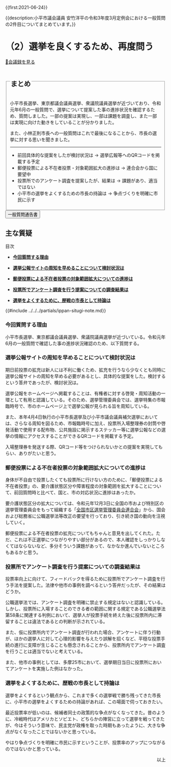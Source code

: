 {{first:2021-06-24}}

{{description:小平市議会議員 安竹洋平の令和3年度3月定例会における一般質問の2件目についてまとめています。}}

# （2）選挙を良くするため、再度問う

<p id="read-kaigiroku"><a href="https://ssp.kaigiroku.net/tenant/kodaira/SpMinuteView.html?council_id=1201&schedule_id=6&minute_id=619&is_search=true">📄会議録を見る</a></p>

<fieldset class="pnt">
<legend><h2> まとめ </h2></legend>

小平市長選挙、東京都議会議員選挙、衆議院議員選挙が近づいており、令和元年6月の一般質問で、選挙について提案した事の進捗状況を確認するため、質問しました。一部の提案は実現し、一部は課題を調査し、また一部は実現に向けた動きをしていることが分かりました。

また、小林正則市長への一般質問はこれで最後になることから、市長の選挙に対する思いを聞きました。

---

- 前回具体的な提案をしたが検討状況は → 選挙広報等へのQRコードを掲載する予定
- 郵便投票による不在者投票・対象範囲拡大の進捗は → 連合会から国に要望中
- 投票所でのアンケート調査を提案したが、結果は → 課題があり、適当ではない
- 小平市の選挙をよくするための市長の持論は → 争点づくりを明確に市民に示す

</fieldset>

<script src="https://documentcloud.adobe.com/view-sdk/main.js" defer></script>
<script type="text/javascript">
const showPDF = (url) => {
    const adobeDCView = new AdobeDC.View({clientId: "897dee58a3dd4a01b1de491cc8e563c3", locale: "ja-JP"});
    const fileName = (url.match(/^(?:[^:\/?#]+:)?(?:\/\/[^\/?#]*)?(?:([^?#]*\/)([^\/?#]*))?(\?[^#]*)?(?:#.*)?$/) ?? [])[2];
    adobeDCView.previewFile({
        content:   {location: {url: url}},
        metaData: {fileName: fileName}
    }, {embedMode: "LIGHT_BOX"});
}
</script>

<button onclick='showPDF("./20210226-ippan-situmon-yasutake-2.pdf")' class="pdf-view-button">
<i class="fa fa-file-pdf-o" aria-hidden="true"></i> 一般質問通告書
</button>

## 主な質疑

<div class="ippan-situgi">

<div class="toc">

目次

- **[今回質問する理由](#今回質問する理由)**

- **[選挙公報サイトの周知を早めることについて検討状況は](#選挙公報サイトの周知を早めることについて検討状況は)**

- **[郵便投票による不在者投票の対象範囲拡大についての進捗は](#郵便投票による不在者投票の対象範囲拡大についての進捗は)**

- **[投票所でアンケート調査を行う提案についての調査結果は](#投票所でアンケート調査を行う提案についての調査結果は)**

- **[選挙をよくするために、歴戦の市長として持論は](#選挙をよくするために歴戦の市長として持論は)**

</div>

{{#include ../../../partials/ippan-situgi-note.md}}


### 今回質問する理由

<div class="bln bleft" data-speaker="安竹（初）">

小平市長選挙、東京都議会議員選挙、衆議院議員選挙が近づいている。令和元年6月の一般質問で確認した事の進捗状況確認のため、以下質問する。

</div>

### 選挙公報サイトの周知を早めることについて検討状況は

<div class="bln bleft" data-speaker="安竹（初）">

期日前投票の拡充は新人には不利に働くため、拡充を行うなら少なくとも同時に選挙公報サイトの周知を早める必要があるとし、具体的な提案をした。検討するという答弁であったが、検討状況は。

</div>

<div class="bln bright" data-speaker="選挙管理委員会事務局長（宇野智則）">

選挙公報をホームページへ掲載することは、有権者に対する啓発・周知活動の一環として有用と認識している。そのため、選挙管理委員会では、選挙特集の市報臨時号で、市のホームページ上で選挙公報が見られる旨を周知している。

</div>

<div class="bln bright" data-speaker="選挙管理委員会事務局長（宇野智則）">

また、本年4月4日執行の小平市長選挙及び小平市議会議員補欠選挙においては、さらなる周知を図るため、市報臨時号に加え、投票所入場整理券の封筒や啓発活動で使用する配布物、公共施設に掲示するステッカー等に選挙公報などの選挙の情報にアクセスすることができるQRコードを掲載する予定。

</div>

<div class="bln bleft" data-speaker="安竹（再）">

入場整理券を発送する際、QRコード等をつけられないかとの提案を実現してもらい、ありがたいと思う。

</div>

### 郵便投票による不在者投票の対象範囲拡大についての進捗は

<div class="bln bleft" data-speaker="安竹（初）">

身体が不自由で投票したくても投票所に行けない方のために、「郵便投票による不在者投票」の、要介護状態区分や障害程度の対象範囲を拡大することについて、前回質問時と比べて、国と、市の対応状況に進捗はあったか。

</div>

<div class="bln bright" data-speaker="選挙管理委員会事務局長（宇野智則）">

要介護状態区分の拡大については、令和元年12月3日に全国の市および特別区の選挙管理委員会をもって組織する「[全国市区選挙管理委員会連合会](https://zensenren.jp/)」から、国会および総務省に公職選挙法等改正の要望を行っており、引き続き国の動向を注視していく。

</div>

<div class="bln bright" data-speaker="選挙管理委員会事務局長（宇野智則）">

郵便投票による不在者投票の拡充についてもちゃんと意見を出してくれた。ただ、これは不正選挙につながりやすい部分があるので、本人確認をしっかりしなくてはならないなど、多分そういう課題があって、なかなか進んでいないところもあるかと思う。

</div>

### 投票所でアンケート調査を行う提案についての調査結果は

<div class="bln bleft" data-speaker="安竹（初）">

投票率向上に向けて、フィードバックを得るために投票所でアンケート調査を行う手法を提案した。法律や他市の事例を調べるという答弁だったが、その結果はどうか。

</div>

<div class="bln bright" data-speaker="選挙管理委員会事務局長（宇野智則）">

公職選挙法では、アンケート調査を明確に禁止する規定はないと認識している。しかし、投票所に入場することのできる者の範囲に関する規定である公職選挙法第58条に関連する判例において、選挙人が投票手続を終えた後に投票所内に滞留することは違法であるとの判断が示されている。

</div>

<div class="bln bright" data-speaker="選挙管理委員会事務局長（宇野智則）">

また、仮に投票所内でアンケート調査が行われた場合、アンケートに伴う行動が、ほかの選挙人に対して心理的影響を与えたり誤解を招くなど、平穏な投票手続の進行に支障が生じることも懸念されることから、投票所内でアンケート調査を行うことは適当でないと考えている。

</div>

<div class="bln bright" data-speaker="選挙管理委員会事務局長（宇野智則）">

また、他市の事例としては、多摩25市において、選挙期日当日に投票所においてアンケートを実施した例はなかった。

</div>

### 選挙をよくするために、歴戦の市長として持論は

<div class="bln bleft" data-speaker="安竹（再）">

選挙をよくするという観点から、これまで多くの選挙戦で勝ち残ってきた市長に、小平市の選挙をよくするための持論があれば、この場面で伺っておきたい。

</div>

<div class="bln bright" data-speaker="市長（小林正則）">

最近投票率が低いのは、候補者同士の政策的な争点がなくなってきた。昔のように、冷戦時代はアメリカとソビエト、どちらかの陣営に立って選挙を戦ってきたが、今はそういう意味で、民主党が政権を取った時期もあったように、大きな争点がなくなったことではないかと思っている。

</div>

<div class="bln bright" data-speaker="市長（小林正則）">

やはり争点づくりを明確に市民に示すということが、投票率のアップにつながるのではないかと思っている。

</div>

<p style="text-align:right">以上</p>

</div>